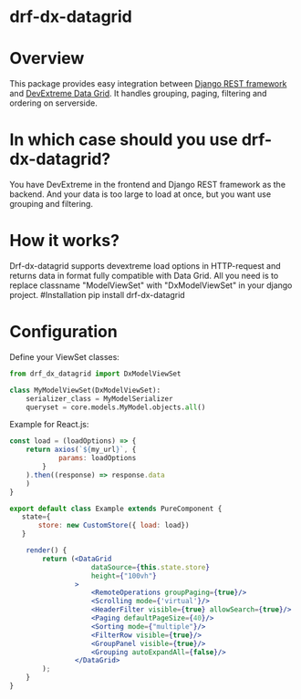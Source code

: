 # drf-dx-datagrid
# Overview
This package provides easy integration between [Django REST framework](https://www.django-rest-framework.org) and [DevExtreme Data Grid](https://js.devexpress.com/Demos/WidgetsGallery/Demo/DataGrid/Overview/jQuery/Light/).
It handles grouping, paging, filtering and ordering on serverside.
# In which case should you use drf-dx-datagrid?
You have DevExtreme in the frontend and Django REST framework as the backend. And your data is too large to load at once, but you want use grouping and filtering.
# How it works?
Drf-dx-datagrid supports devextreme load options in HTTP-request and returns data in format fully compatible with Data Grid. 
All you need is to replace classname "ModelViewSet" with "DxModelViewSet" in your django project.
#Installation
pip install drf-dx-datagrid
# Configuration
Define your ViewSet classes:
```python
from drf_dx_datagrid import DxModelViewSet

class MyModelViewSet(DxModelViewSet):
    serializer_class = MyModelSerializer
    queryset = core.models.MyModel.objects.all()
```
Example for React.js:
```jsx
const load = (loadOptions) => {
    return axios(`${my_url}`, {
            params: loadOptions
        }
    ).then((response) => response.data
    )
}

export default class Example extends PureComponent {
   state={
       store: new CustomStore({ load: load})
   }

    render() {
        return (<DataGrid
                    dataSource={this.state.store}
                    height={"100vh"}
                >
                    <RemoteOperations groupPaging={true}/>
                    <Scrolling mode={'virtual'}/>
                    <HeaderFilter visible={true} allowSearch={true}/>
                    <Paging defaultPageSize={40}/>
                    <Sorting mode={"multiple"}/>
                    <FilterRow visible={true}/>
                    <GroupPanel visible={true}/>
                    <Grouping autoExpandAll={false}/>
                </DataGrid>
        );
    }
}
```    

